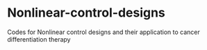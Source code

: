 # Nonlinear-control-designs
Codes for Nonlinear control designs and their application to cancer differentiation therapy

